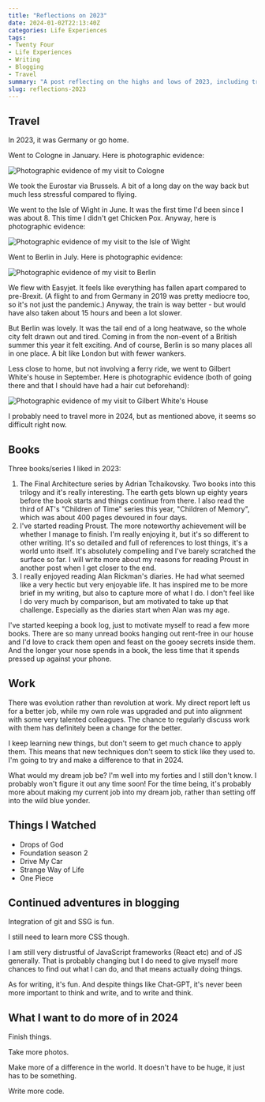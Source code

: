 ```yaml
---
title: "Reflections on 2023"
date: 2024-01-02T22:13:40Z
categories: Life Experiences
tags:
- Twenty Four
- Life Experiences
- Writing
- Blogging
- Travel
summary: "A post reflecting on the highs and lows of 2023, including travel, books, work, movies etc."
slug: reflections-2023
---
```

## Travel

In 2023, it was Germany or go home.

Went to Cologne in January. Here is photographic evidence:

![Photographic evidence of my visit to Cologne](./cologne-proof.jpeg)

We took the Eurostar via Brussels. A bit of a long day on the way back but much less stressful compared to flying.

We went to the Isle of Wight in June. It was the first time I'd been since I was about 8. This time I didn't get Chicken Pox. Anyway, here is photographic evidence:

![Photographic evidence of my visit to the Isle of Wight](./isle-of-wight-proof.jpeg)

Went to Berlin in July. Here is photographic evidence:

![Photographic evidence of my visit to Berlin](./berlin-proof.jpeg)

We flew with Easyjet. It feels like everything has fallen apart compared to pre-Brexit. (A flight to and from Germany in 2019 was pretty mediocre too, so it's not just the pandemic.) Anyway, the train is way better - but would have also taken about 15 hours and been a lot slower. 

But Berlin was lovely. It was the tail end of a long heatwave, so the whole city felt drawn out and tired. Coming in from the non-event of a British summer this year it felt exciting. And of course, Berlin is so many places all in one place. A bit like London but with fewer wankers.

Less close to home, but not involving a ferry ride, we went to Gilbert White's house in September. Here is photographic evidence (both of going there and that I should have had a hair cut beforehand):

![Photographic evidence of my visit to Gilbert White's House](./gilbert-white-proof.jpeg)

I probably need to travel more in 2024, but as mentioned above, it seems so difficult right now.

## Books

Three books/series I liked in 2023:

1. The Final Architecture series by Adrian Tchaikovsky. Two books into this trilogy and it's really interesting. The earth gets blown up eighty years before the book starts and things continue from there. I also read the third of AT's "Children of Time" series this year, "Children of Memory", which was about 400 pages devoured in four days.
2. I've started reading Proust. The more noteworthy achievement will be whether I manage to finish. I'm really enjoying it, but it's so different to other writing. It's so detailed and full of references to lost things, it's a world unto itself. It's absolutely compelling and I've barely scratched the surface so far. I will write more about my reasons for reading Proust in another post when I get closer to the end.
3. I really enjoyed reading Alan Rickman's diaries. He had what seemed like a very hectic but very enjoyable life. It has inspired me to be more brief in my writing, but also to capture more of what I do. I don't feel like I do very much by comparison, but am motivated to take up that challenge. Especially as the diaries start when Alan was my age. 

I've started keeping a book log, just to motivate myself to read a few more books. There are so many unread books hanging out rent-free in our house and I'd love to crack them open and feast on the gooey secrets inside them. And the longer your nose spends in a book, the less time that it spends pressed up against your phone.

## Work

There was evolution rather than revolution at work. My direct report left us for a better job, while my own role was upgraded and put into alignment with some very talented colleagues. The chance to regularly discuss work with them has definitely been a change for the better.

I keep learning new things, but don't seem to get much chance to apply them. This means that new techniques don't seem to stick like they used to. I'm going to try and make a difference to that in 2024.

What would my dream job be? I'm well into my forties and I still don't know. I probably won't figure it out any time soon! For the time being, it's probably more about making my current job into my dream job, rather than setting off into the wild blue yonder.

## Things I Watched

* Drops of God
* Foundation season 2
* Drive My Car
* Strange Way of Life
* One Piece

## Continued adventures in blogging

Integration of git and SSG is fun.

I still need to learn more CSS though.

I am still very distrustful of JavaScript frameworks (React etc) and of JS generally. That is probably changing but I do need to give myself more chances to find out what I can do, and that means actually doing things.

As for writing, it's fun. And despite things like Chat-GPT, it's never been more important to think and write, and to write and think.

## What I want to do more of in 2024

Finish things.

Take more photos.

Make more of a difference in the world. It doesn't have to be huge, it just has to be something.

Write more code.